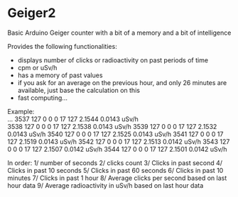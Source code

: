 # Geiger2
Basic Arduino Geiger counter with a bit of a memory and a bit of intelligence

Provides the following functionalities:
  - displays number of clicks or radioactivity on past periods of time
  - cpm or uSv/h
  - has a memory of past values
  - if you ask for an average on the previous hour, and only 26 minutes are available, just base the calculation on this
  - fast computing...
  
Example: <br>
...
3537 127 0 0 0 17 127 2.1544 0.0143 uSv/h<br>
3538 127 0 0 0 17 127 2.1538 0.0143 uSv/h
3539 127 0 0 0 17 127 2.1532 0.0143 uSv/h
3540 127 0 0 0 17 127 2.1525 0.0143 uSv/h
3541 127 0 0 0 17 127 2.1519 0.0143 uSv/h
3542 127 0 0 0 17 127 2.1513 0.0142 uSv/h
3543 127 0 0 0 17 127 2.1507 0.0142 uSv/h
3544 127 0 0 0 17 127 2.1501 0.0142 uSv/h

In order:
1/ number of seconds
2/ clicks count
3/ Clicks in past second
4/ Clicks in past 10 seconds
5/ Clicks in past 60 seconds
6/ Clicks in past 10 minutes
7/ Clicks in past 1 hour
8/ Average clicks per second based on last hour data
9/ Average radioactivity in uSv/h based on last hour data
